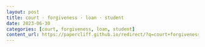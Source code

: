 ```yaml
---
layout: post
title: court · forgiveness · loan · student
date: 2023-06-30
categories: [court, forgiveness, loan, student]
content_url: https://papercliff.github.io/redirect/?q=court+forgiveness+loan+student&tbs=cdr:1,cd_min:6/29/2023,cd_max:7/1/2023
---
```

